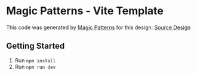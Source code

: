 # Magic Patterns - Vite Template

This code was generated by [Magic Patterns](https://magicpatterns.com) for this design: [Source Design](https://magicpatterns.com/c/cxvesdedguqvbjacbtrkzf)

## Getting Started

1. Run `npm install`
2. Run `npm run dev`
